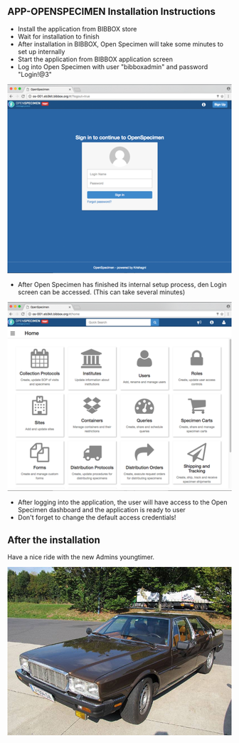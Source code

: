 ## APP-OPENSPECIMEN Installation Instructions 

* Install the application from BIBBOX store
* Wait for installation to finish
* After installation in BIBBOX, Open Specimen will take some minutes to set up internally
* Start the application from BIBBOX application screen
* Log into Open Specimen with user "bibboxadmin" and password "Login!@3"

![Screenshot01](screen-1.png)

* After Open Specimen has finished its internal setup process, den Login screen can be accessed. (This can take several minutes)

![Screenshot02](screen-2.png)

* After logging into the application, the user will have access to the Open Specimen dashboard and the application is ready to user
* Don't forget to change the default access credentials!


## After the installation

Have a nice ride with the new Admins youngtimer.

![FINAL](install-screen-final.jpg)
